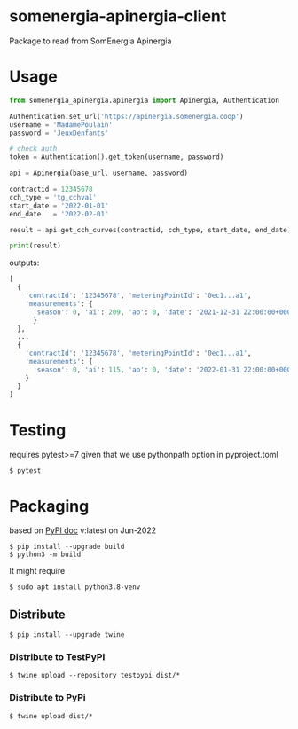 # somenergia-apinergia-client

Package to read from SomEnergia Apinergia

# Usage

```python
from somenergia_apinergia.apinergia import Apinergia, Authentication

Authentication.set_url('https://apinergia.somenergia.coop')
username = 'MadamePoulain'
password = 'JeuxDenfants'

# check auth
token = Authentication().get_token(username, password)

api = Apinergia(base_url, username, password)

contractid = 12345678
cch_type = 'tg_cchval'
start_date = '2022-01-01'
end_date   = '2022-02-01'

result = api.get_cch_curves(contractid, cch_type, start_date, end_date)

print(result)
```

outputs:
```python
[
  {
    'contractId': '12345678', 'meteringPointId': '0ec1...a1',
    'measurements': {
      'season': 0, 'ai': 209, 'ao': 0, 'date': '2021-12-31 22:00:00+0000', 'dateDownload': '2022-01-04 02:43:43', 'dateUpdate': '2022-01-04 02:43:43'
      }
  },
  ...
  {
    'contractId': '12345678', 'meteringPointId': '0ec1...a1',
    'measurements': {
      'season': 0, 'ai': 115, 'ao': 0, 'date': '2022-01-31 22:00:00+0000', 'dateDownload': '2022-01-04 02:43:43', 'dateUpdate': '2022-01-04 02:43:43'
    }
  }
]
```

# Testing

requires pytest>=7 given that we use pythonpath option in pyproject.toml

```console
$ pytest
```

# Packaging

based on [PyPI doc](https://packaging.python.org/en/latest/tutorials/packaging-projects/) v:latest on Jun-2022

```console
$ pip install --upgrade build
$ python3 -m build
```

It might require

```console
$ sudo apt install python3.8-venv
```
## Distribute

```console
$ pip install --upgrade twine
```

### Distribute to TestPyPi

```console
$ twine upload --repository testpypi dist/*
```

### Distribute to PyPi

```console
$ twine upload dist/*
```
